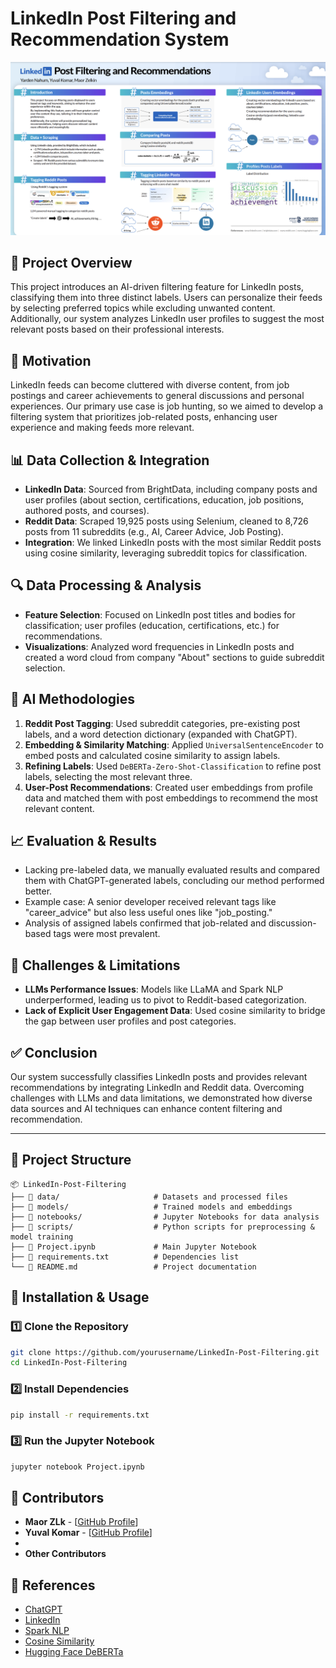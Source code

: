 # LinkedIn Post Filtering and Recommendation System  
![Poster](poster.png)

## 📌 Project Overview  
This project introduces an AI-driven filtering feature for LinkedIn posts, classifying them into three distinct labels. Users can personalize their feeds by selecting preferred topics while excluding unwanted content. Additionally, our system analyzes LinkedIn user profiles to suggest the most relevant posts based on their professional interests.  

## 🎯 Motivation  
LinkedIn feeds can become cluttered with diverse content, from job postings and career achievements to general discussions and personal experiences. Our primary use case is job hunting, so we aimed to develop a filtering system that prioritizes job-related posts, enhancing user experience and making feeds more relevant.  

## 📊 Data Collection & Integration  
- **LinkedIn Data**: Sourced from BrightData, including company posts and user profiles (about section, certifications, education, job positions, authored posts, and courses).  
- **Reddit Data**: Scraped 19,925 posts using Selenium, cleaned to 8,726 posts from 11 subreddits (e.g., AI, Career Advice, Job Posting).  
- **Integration**: We linked LinkedIn posts with the most similar Reddit posts using cosine similarity, leveraging subreddit topics for classification.  

## 🔍 Data Processing & Analysis  
- **Feature Selection**: Focused on LinkedIn post titles and bodies for classification; user profiles (education, certifications, etc.) for recommendations.  
- **Visualizations**: Analyzed word frequencies in LinkedIn posts and created a word cloud from company "About" sections to guide subreddit selection.  

## 🤖 AI Methodologies  
1. **Reddit Post Tagging**: Used subreddit categories, pre-existing post labels, and a word detection dictionary (expanded with ChatGPT).  
2. **Embedding & Similarity Matching**: Applied `UniversalSentenceEncoder` to embed posts and calculated cosine similarity to assign labels.  
3. **Refining Labels**: Used `DeBERTa-Zero-Shot-Classification` to refine post labels, selecting the most relevant three.  
4. **User-Post Recommendations**: Created user embeddings from profile data and matched them with post embeddings to recommend the most relevant content.  

## 📈 Evaluation & Results  
- Lacking pre-labeled data, we manually evaluated results and compared them with ChatGPT-generated labels, concluding our method performed better.  
- Example case: A senior developer received relevant tags like "career_advice" but also less useful ones like "job_posting."  
- Analysis of assigned labels confirmed that job-related and discussion-based tags were most prevalent.  

## 🚧 Challenges & Limitations  
- **LLMs Performance Issues**: Models like LLaMA and Spark NLP underperformed, leading us to pivot to Reddit-based categorization.  
- **Lack of Explicit User Engagement Data**: Used cosine similarity to bridge the gap between user profiles and post categories.  

## ✅ Conclusion  
Our system successfully classifies LinkedIn posts and provides relevant recommendations by integrating LinkedIn and Reddit data. Overcoming challenges with LLMs and data limitations, we demonstrated how diverse data sources and AI techniques can enhance content filtering and recommendation.  

---  

## 📂 Project Structure  
```plaintext
📦 LinkedIn-Post-Filtering  
├── 📂 data/                     # Datasets and processed files  
├── 📂 models/                   # Trained models and embeddings  
├── 📂 notebooks/                # Jupyter Notebooks for data analysis  
├── 📂 scripts/                  # Python scripts for preprocessing & model training  
├── 📜 Project.ipynb             # Main Jupyter Notebook  
├── 📜 requirements.txt          # Dependencies list  
└── 📜 README.md                 # Project documentation  
```  

## 🚀 Installation & Usage  
### 1️⃣ Clone the Repository  
```bash
git clone https://github.com/yourusername/LinkedIn-Post-Filtering.git  
cd LinkedIn-Post-Filtering  
```  

### 2️⃣ Install Dependencies  
```bash
pip install -r requirements.txt  
```  

### 3️⃣ Run the Jupyter Notebook  
```bash
jupyter notebook Project.ipynb  
```  

## 👥 Contributors  
- **Maor ZLk** - [[GitHub Profile](https://github.com/MaorZLk)]
- **Yuval Komar** - [[GitHub Profile](https://github.com/yuvalkomar)]
- 
- **Other Contributors**  

## 📜 References  
- [ChatGPT](https://chatgpt.com)  
- [LinkedIn](https://www.linkedin.com/)  
- [Spark NLP](https://sparknlp.org/2020/04/17/tfhub_use.html)  
- [Cosine Similarity](https://en.wikipedia.org/wiki/Cosine_similarity)  
- [Hugging Face DeBERTa](https://huggingface.co/DeBERTa-Zero-Shot-Classification)  
